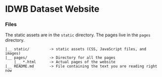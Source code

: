 # IDWB Dataset Website

### Files

The static assets are in the `static` directory. The pages live in the `pages` directory.

    |__ static/         -> static assets (CSS, JavaScript files, and images)
    |__ pages/          -> Directory for all the pages
        |__ *.html      -> Actual pages of the website
    |__ README.md       -> File containing the text you are reading right now
